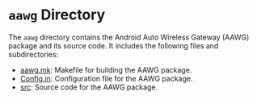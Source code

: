 # `aawg` Directory

The `aawg` directory contains the Android Auto Wireless Gateway (AAWG) package and its source code. It includes the following files and subdirectories:

- [aawg.mk](../../../../aa_wireless_dongle/package/aawg/aawg.mk): Makefile for building the AAWG package.
- [Config.in](../../../../aa_wireless_dongle/package/aawg/Config.in): Configuration file for the AAWG package.
- [src](src.md): Source code for the AAWG package.
